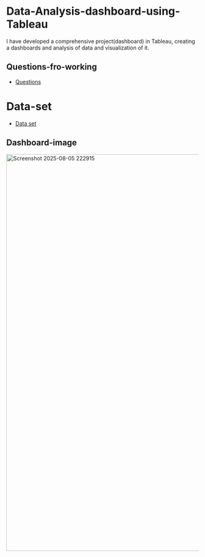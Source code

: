 # Data-Analysis-dashboard-using-Tableau
I have developed a comprehensive project(dashboard) in Tableau, creating a dashboards and analysis of data and visualization of it.

## Questions-fro-working
- <a href="https://github.com/SandyBGowda/Data-Analysis-dashboard-using-Tableau/commit/5518e2cc450f1ac8b8c64a1b4461d33de721a301">Questions</a>
# Data-set
- <a href="https://github.com/SandyBGowda/Data-Analysis-dashboard-using-Tableau/commit/47e237ac1d81948e7d96b934cfc68102d4f7653f"> Data set </a>

## Dashboard-image
<img width="1919" height="1037" alt="Screenshot 2025-08-05 222915" src="https://github.com/user-attachments/assets/b939c552-657d-4556-b5e5-7b5fbeb50ba1" />

